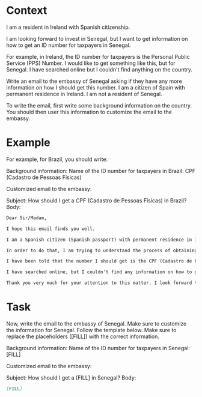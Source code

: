 # Context
I am a resident in Ireland with Spanish citizenship.

I am looking forward to invest in Senegal, but I want to get information on how to get an ID number for taxpayers in Senegal.

For example, in Ireland, the ID number for taxpayers is the Personal Public Service (PPS) Number. I would like to get something like this, but for Senegal. I have searched online but I couldn't find anything on the country.

Write an email to the embassy of Senegal asking if they have any more information on how I should get this number. I am a citizen of Spain with permanent residence in Ireland. I am not a resident of Senegal.

To write the email, first write some background information on the country. You should then user this information to customize the email to the embassy.

# Example
For example, for Brazil, you should write:

Background information:
Name of the ID number for taxpayers in Brazil: CPF (Cadastro de Pessoas Físicas)

Customized email to the embassy:

Subject: How should I get a CPF (Cadastro de Pessoas Físicas) in Brazil?
Body:
```md
Dear Sir/Madam,

I hope this email finds you well.

I am a Spanish citizen (Spanish passport) with permanent residence in Ireland. I am looking forward to investing in Brazil, as a foreign investor (no residence in Brazil).

In order to do that, I am trying to understand the process of obtaining the number that identifies taxpayers in Brazil, to be able to declare the relevant information to the tax authorities.

I have been told that the number I should get is the CPF (Cadastro de Pessoas Físicas). Feel free to correct me if I am wrong.

I have searched online, but I couldn't find any information on how to get a CPF from abroad. This is why I am reaching out to you for guidance. If you could provide me with information on the process or direct me to the relevant authorities, I would greatly appreciate it.

Thank you very much for your attention to this matter. I look forward to your response and any help you can provide.
```

# Task
Now, write the email to the embassy of Senegal. Make sure to customize the information for Senegal. Follow the template below. Make sure to replace the placeholders ([FILL]) with the correct information.

Background information:
Name of the ID number for taxpayers in Senegal: [FILL]

Customized email to the embassy:

Subject: How should I get a [FILL] in Senegal?
Body:
```md
[FILL]
```
